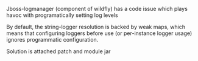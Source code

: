 Jboss-logmanager (component of wildfly) has a code issue which plays havoc with programatically setting log levels

By default, the string-logger resolution is backed by weak maps, which means that configuring loggers before use (or per-instance logger usage) ignores programmatic configuration.

Solution is attached patch and module jar
